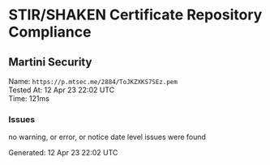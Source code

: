 # STIR/SHAKEN Certificate Repository Compliance

## Martini Security

Name: `https://p.mtsec.me/2884/ToJKZXKS7SEz.pem`\
Tested At: 12 Apr 23 22:02 UTC\
Time: 121ms

### Issues

no warning, or error, or notice date level issues were found

Generated: 12 Apr 23 22:02 UTC